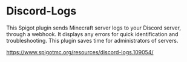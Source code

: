 # Discord-Logs

This Spigot plugin sends Minecraft server logs to your Discord server, through a webhook.
It displays any errors for quick identification and troubleshooting.
This plugin saves time for administrators of servers.

https://www.spigotmc.org/resources/discord-logs.109054/
